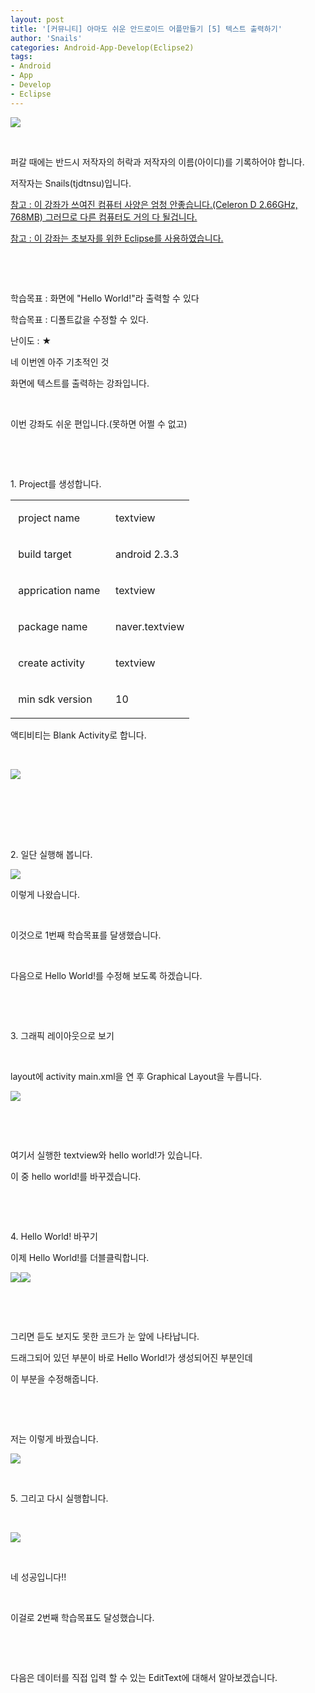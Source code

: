 ```yaml
---
layout: post
title: '[커뮤니티] 아마도 쉬운 안드로이드 어플만들기 [5] 텍스트 출력하기'
author: 'Snails'
categories: Android-App-Develop(Eclipse2)
tags:
- Android
- App
- Develop
- Eclipse
---
```



<script> location.href='https://cafe.naver.com/develoid/233181' ; </script>

<p><img src="https://dthumb-phinf.pstatic.net/?src=%22http%3A%2F%2Fblogfiles.naver.net%2F20130427_51%2Ftjdtnsu_13670324652685asRT_JPEG%2Fand.jpg%22&amp;type=cafe_wa740"></p>
<p>&nbsp;</p>
<p>퍼갈 때에는 반드시 저작자의 허락과 저작자의 이름(아이디)를 기록하어야 합니다.</p>
<p>저작자는 Snails(tjdtnsu)입니다.</p>
<p><u>참고 : 이 강좌가 쓰여진 컴퓨터 사양은 엄청 안좋습니다.(Celeron D 2.66GHz, 768MB) 그러므로 다른 컴퓨터도 거의 다 될겁니다.</u>&nbsp;</p>
<p><u>참고 : 이 강좌는 초보자를 위한 Eclipse를 사용하였습니다.</u></p>
<p>&nbsp;</p>
<p>&nbsp;</p>
<p>학습목표 : 화면에 "Hello World!"라 출력할 수 있다</p>
<p>학습목표 : 디폴트값을 수정할 수 있다.</p>
<p>난이도 : ★</p>
<p></p>
<p>﻿네 이번엔 아주 기초적인 것</p>
<p>화면에 텍스트를 출력하는 강좌입니다.</p>
<p>&nbsp;</p>
<p>이번 강좌도 쉬운 편입니다.(못하면 어쩔 수 없고)</p>
<p>&nbsp;</p>
<p>&nbsp;</p>
<p>1. Project를 생성합니다.</p>
<table><tbody><tr><td  ><p>&nbsp;project name&nbsp;</p>
</td><td  ><p>&nbsp;textview</p>
</td></tr><tr><td  ><p>&nbsp;build target&nbsp;</p>
</td><td  ><p>&nbsp;android 2.3.3&nbsp;</p>
</td></tr><tr><td  ><p>&nbsp;apprication name&nbsp;</p>
</td><td  ><p>&nbsp;textview</p>
</td></tr><tr><td  ><p>&nbsp;package name&nbsp;</p>
</td><td  ><p>&nbsp;naver.textview</p>
</td></tr><tr><td  ><p>&nbsp;create activity&nbsp;</p>
</td><td  ><p>&nbsp;textview</p>
</td></tr><tr><td  ><p>&nbsp;min sdk version&nbsp;</p>
</td><td  ><p>&nbsp;10</p>
</td></tr></tbody></table><p>액티비티는 Blank Activity로 합니다.</p>
<p>&nbsp;</p>
<p><img src="https://dthumb-phinf.pstatic.net/?src=%22http%3A%2F%2Fblogfiles.naver.net%2F20130427_152%2Ftjdtnsu_1367033216338jgoWF_PNG%2F%25C1%25A6%25B8%25F1_%25BE%25F8%25C0%25BD.PNG%22&amp;type=cafe_wa740">&nbsp;</p>
<p>&nbsp;</p>
<p>&nbsp;</p>
<p>&nbsp;</p>
<p>2. 일단 실행해 봅니다.</p>
<p><img src="https://dthumb-phinf.pstatic.net/?src=%22http%3A%2F%2Fblogfiles.naver.net%2F20130427_277%2Ftjdtnsu_1367033542014W3egG_PNG%2F%25C1%25A6%25B8%25F1_%25BE%25F8%25C0%25BD.PNG%22&amp;type=cafe_wa740"></p>
<p>이렇게 나왔습니다.&nbsp;</p>
<p>&nbsp;</p>
<p>이것으로 1번째 학습목표를 달생했습니다.</p>
<p>&nbsp;</p>
<p>다음으로 Hello World!를 수정해 보도록 하겠습니다.</p>
<p>&nbsp;</p>
<p>&nbsp;</p>
<p>3. 그래픽 레이아웃으로 보기&nbsp;</p>
<p>&nbsp;</p>
<p>layout에 activity main.xml을 연 후 Graphical Layout을 누릅니다.&nbsp;</p>
<p><img src="https://dthumb-phinf.pstatic.net/?src=%22http%3A%2F%2Fblogfiles.naver.net%2F20130427_225%2Ftjdtnsu_1367033804696poyLY_PNG%2F%25C1%25A6%25B8%25F1_%25BE%25F8%25C0%25BD.PNG%22&amp;type=cafe_wa740"></p>
<p>&nbsp;</p>
<p>&nbsp;</p>
<p>여기서 실행한 textview와 hello world!가 있습니다.</p>
<p>이 중 hello world!를 바꾸겠습니다.</p>
<p>&nbsp;</p>
<p>&nbsp;</p>
<p>4. Hello World! 바꾸기</p>
<p>이제 Hello World!를 더블클릭합니다.</p>
<p><img src="https://dthumb-phinf.pstatic.net/?src=%22http%3A%2F%2Fblogfiles.naver.net%2F20130427_13%2Ftjdtnsu_1367033997812agxBS_PNG%2F%25C1%25A6%25B8%25F1_%25BE%25F8%25C0%25BD.PNG%22&amp;type=cafe_wa740"><img src="https://dthumb-phinf.pstatic.net/?src=%22http%3A%2F%2Fblogfiles.naver.net%2F20130427_271%2Ftjdtnsu_1367034158543jBlWt_PNG%2F%25C1%25A6%25B8%25F1_%25BE%25F8%25C0%25BD.PNG%22&amp;type=cafe_wa740"></p>
<p>&nbsp;</p>
<p>&nbsp;</p>
<p>그리면 듣도 보지도 못한 코드가 눈 앞에 나타납니다.</p>
<p>드래그되어 있던 부분이 바로 Hello World!가 생성되어진 부분인데</p>
<p>이 부분을 수정해줍니다.&nbsp;</p>
<p>&nbsp;</p>
<p>&nbsp;</p>
<p>저는 이렇게 바꿨습니다.</p>
<p><img src="https://dthumb-phinf.pstatic.net/?src=%22http%3A%2F%2Fblogfiles.naver.net%2F20130427_243%2Ftjdtnsu_1367034304610P17Wa_PNG%2F%25C1%25A6%25B8%25F1_%25BE%25F8%25C0%25BD.PNG%22&amp;type=cafe_wa740"></p>
<p>&nbsp;</p>
<p>5. 그리고 다시 실행합니다.</p>
<p>&nbsp;</p>
<p><img src="https://dthumb-phinf.pstatic.net/?src=%22http%3A%2F%2Fblogfiles.naver.net%2F20130427_152%2Ftjdtnsu_1367034398330la9So_PNG%2F%25C1%25A6%25B8%25F1_%25BE%25F8%25C0%25BD.PNG%22&amp;type=cafe_wa740"></p>
<p>&nbsp;</p>
<p>네 성공입니다!!</p>
<p>&nbsp;</p>
<p>이걸로 2번째 학습목표도 달성했습니다.</p>
<p>&nbsp;</p>
<p>&nbsp;</p>
<p>다음은 데이터를 직접 입력 할 수 있는 EditText에 대해서 알아보겠습니다.&nbsp;</p>
